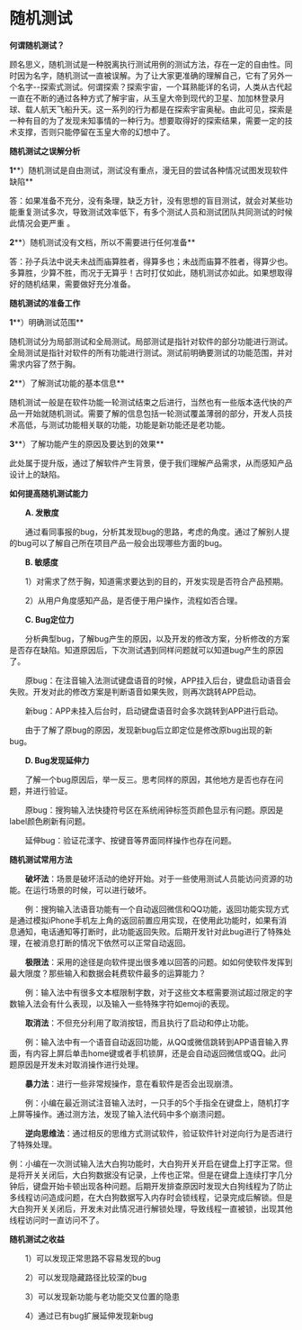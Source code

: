 # **随机测试**

**何谓随机测试？**

顾名思义，随机测试是一种脱离执行测试用例的测试方法，存在一定的自由性。同时因为名字，随机测试一直被误解。为了让大家更准确的理解自己，它有了另外一个名字--探索式测试。何谓探索？探索宇宙，一个耳熟能详的名词，人类从古代起一直在不断的通过各种方式了解宇宙，从玉皇大帝到现代的卫星、加加林登录月球、载人航天飞船升天。这一系列的行为都是在探索宇宙奥秘。由此可见，探索是一种有目的为了发现未知事情的一种行为。想要取得好的探索结果，需要一定的技术支撑，否则只能停留在玉皇大帝的幻想中了。

**随机测试之误解分析**

**1****）随机测试是自由测试，测试没有重点，漫无目的尝试各种情况试图发现软件缺陷**

答：如果准备不充分，没有条理，缺乏方针，没有思想的盲目测试，就会对某些功能重复测试多次，导致测试效率低下，有多个测试人员和测试团队共同测试的时候此情况会更严重 。

 

**2****）随机测试没有文档，所以不需要进行任何准备**

答：孙子兵法中说夫未战而庙算胜者，得算多也；未战而庙算不胜者，得算少也。多算胜，少算不胜，而况于无算乎！古时打仗如此，随机测试亦如此。如果想取得好的随机结果，需要做好充分准备。



**随机测试的准备工作**

**1****）明确测试范围**

随机测试分为局部测试和全局测试。局部测试是指针对软件的部分功能进行测试。全局测试是指针对软件的所有功能进行测试。测试前明确要测试的功能范围，并对需求内容了然于胸。

 

**2****）了解测试功能的基本信息**

随机测试一般是在软件功能一轮测试结束之后进行，当然也有一些版本迭代快的产品一开始就随机测试。需要了解的信息包括一轮测试覆盖薄弱的部分，开发人员技术高低，与测试功能相关联的功能，功能是新功能还是老功能。

 

**3****）了解功能产生的原因及要达到的效果**

此处属于提升版，通过了解软件产生背景，便于我们理解产品需求，从而感知产品设计上的缺陷。

 



**如何提高随机测试能力**

　　**A. 发散度**

　　通过看同事报的bug，分析其发现bug的思路，考虑的角度。通过了解别人提的bug可以了解自己所在项目产品一般会出现哪些方面的bug。

　　**B. 敏感度**

　　1）对需求了然于胸，知道需求要达到的目的，开发实现是否符合产品预期。

　　2）从用户角度感知产品，是否便于用户操作，流程如否合理。

　　**C. Bug定位力**

　　分析典型bug，了解bug产生的原因，以及开发的修改方案，分析修改的方案是否存在缺陷。知道原因后，下次测试遇到同样问题就可以知道bug产生的原因了。

　　原bug：在注音输入法测试键盘语音的时候，APP挂入后台，键盘启动语音会失败。开发对此的修改方案是判断语音如果失败，则再次跳转APP启动。

　　新bug：APP未挂入后台时，启动键盘语音时会多次跳转到APP进行启动。

　　由于了解了原bug的原因，发现新bug后立即定位是修改原bug出现的新bug。

　　**D. Bug发现延伸力**

　　了解一个bug原因后，举一反三。思考同样的原因，其他地方是否也存在问题，并进行验证。

　　原bug：搜狗输入法快捷符号区在系统闹钟标签页颜色显示有问题。原因是label颜色刷新有问题。

　　延伸bug：验证花漾字、按键音等界面同样操作也存在问题。



**随机测试常用方法**

　　**破坏法**：场景是破坏活动的绝好开始。对于一些使用测试人员能访问资源的功能。在运行场景的时候，可以进行破坏。

　　例：搜狗输入法语音功能有一个自动返回微信和QQ功能，返回功能实现方式是通过模拟iPhone手机左上角的返回前置应用实现，在使用此功能时，如果有消息通知，电话通知等打断时，此功能返回失败。后期开发针对此bug进行了特殊处理，在被消息打断的情况下依然可以正常自动返回。

　　**极限法**：采用的途径是向软件提出很多难以回答的问题。如如何使软件发挥到最大限度？那些输入和数据会耗费软件最多的运算能力？

　　例：输入法中有很多文本框限制字数，对于这些文本框需要测试超过限定的字数输入法会有什么表现，以及输入一些特殊字符如emoji的表现。

　　**取消法**：不但充分利用了取消按钮，而且执行了启动和停止功能。

　　例：输入法中有一个语音自动返回功能，从QQ或微信跳转到APP语音输入界面，有内容上屏后单击home键或者手机锁屏，还是会自动返回微信或QQ。此问题原因是开发未对取消操作进行处理。

　　**暴力法**：进行一些非常规操作，意在看软件是否会出现崩溃。

　　例：小编在最近测试注音输入法时，一只手的5个手指全在键盘上，随机打字上屏等操作。通过测方法，发现了输入法代码中多个崩溃问题。

　　**逆向思维法**：通过相反的思维方式测试软件，验证软件针对逆向行为是否进行了特殊处理。

例：小编在一次测试输入法大白狗功能时，大白狗开关开启在键盘上打字正常。但是将开关关闭后，大白狗数据没有记录，上传也正常。但是在键盘上连续打字几分钟后，键盘开始卡顿出现各种问题。后期开发排查原因时发现大白狗线程为了防止多线程访问造成问题，在大白狗数据写入内存时会锁线程，记录完成后解锁。但是大白狗开关关闭后，开发未对此情况进行解锁处理，导致线程一直被锁，出现其他线程访问时一直访问不了。



**随机测试之收益**

　　1）可以发现正常思路不容易发现的bug

　　2）可以发现隐藏路径比较深的bug

　　3）可以发现新功能与老功能交叉位置的隐患

　　4）通过已有bug扩展延伸发现新bug

 